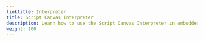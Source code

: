 ```yaml
---
linktitle: Interpreter
title: Script Canvas Interpreter
description: Learn how to use the Script Canvas Interpreter in embedded in the Script Canvas Editor in the Open 3D Engine (O3DE).
weight: 100
---
```

